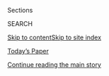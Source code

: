 <div id="app">

<div>

<div class="NYTAppHideMasthead css-1r6wvpq e1suatyy0">

<div class="section css-ui9rw0 e1suatyy2">

<div class="css-eph4ug er09x8g0">

<div class="css-6n7j50">

</div>

<span class="css-1dv1kvn">Sections</span>

<div class="css-10488qs">

<span class="css-1dv1kvn">SEARCH</span>

</div>

[Skip to content](#site-content)[Skip to site
index](#site-index)

</div>

<div class="css-10698na e1huz5gh0">

</div>

</div>

<div id="masthead-bar-one" class="section hasLinks css-15hmgas e1csuq9d3">

<div class="css-uqyvli e1csuq9d0">

</div>

<div class="css-1uqjmks e1csuq9d1">

</div>

<div class="css-9e9ivx">

[](https://myaccount.nytimes.com/auth/login?response_type=cookie&client_id=vi)

</div>

<div class="css-1bvtpon e1csuq9d2">

[Today’s Paper](https://www.nytimes.com/section/todayspaper)

</div>

</div>

</div>

</div>

<div data-aria-hidden="false">

<div id="site-content" data-role="main">

<div id="top-wrapper" class="css-15p45cc eaca97t0" type="top">

<div id="top-slug" class="css-19x0jxb eaca97t1" hidden="">

Advertisement

</div>

[Continue reading the main
story](#after-top)

<div class="ad top-wrapper" style="text-align:center;height:100%;display:block;min-height:90px">

<div id="top" class="place-ad" data-position="top" data-size-key="top">

</div>

</div>

<div id="after-top">

</div>

</div>

<div id="byline" class="section css-15h4p1b e9abtgs0">

<div class="css-1j21atc e1svk9qx1">

<div class="css-nfcc9b e1svk9qx3">

<div class="css-vl9dhg e1svk9qx5">

<div class="css-1nrhkj6 e1svk9qx6">

# Rich Harris

</div>

## <span></span>

Rich Harris is a graphics editor on the investigative team at the New
York Times, focusing primarily on technology coverage. Before joining
the Times he was part of the Emmy Award winning interactive team at The
Guardian, covering a broad range of topics from politics to criminal
justice. He graduated in philosophy from University College London.

</div>

</div>

</div>

<div>

<div id="mid1-wrapper" class="css-1mn4oms eaca97t0" type="rank">

<div id="mid1-slug" class="css-1tag3rd eaca97t1">

Advertisement

</div>

[Continue reading the main
story](#after-mid1)

<div id="mid1" class="ad mid1-wrapper" style="text-align:center;height:100%;display:block">

</div>

<div id="after-mid1">

</div>

</div>

</div>

<div class="css-185go5a e1o5byef0">

<div class="css-15cbhtu">

  - [Latest](#stream-panel)
  - <span class="css-6n7j50">Search</span>
    <div class="control">
    <div class="label-container css-1dv1kvn">
    Search
    </div>
    <div class="css-wm4t3d">
    **<span id="clear-search-input" class="css-1dv1kvn">Clear this text
    input</span>
    </div>
    </div>
    <span class="css-1iovbfw"></span>

<div id="stream-panel" class="section css-8msx5b e1jz0cab1">

<div class="css-13mho3u">

1.  
    
    <div class="css-1cp3ece">
    
    <div class="css-1l4spti">
    
    [](/interactive/2020/03/12/us/elections/delegates-bernie-sanders-joe-biden.html)
    
    <div class="css-79elbk">
    
    ![](https://static01.nyt.com/images/2020/03/11/us/delegates-bernie-sanders-joe-biden-promo-1583982504969/delegates-bernie-sanders-joe-biden-promo-1583982504969-thumbWide-v2.jpg?quality=75&auto=webp&disable=upscale)
    
    </div>
    
    ## What Would It Take for Bernie Sanders to Win?
    
    Mr. Sanders needs to do substantially better in the contests that
    remain to win the Democratic nomination.
    
    <div class="css-1nqbnmb ea5icrr0">
    
    By <span class="css-1n7hynb">Lauren Leatherby, Rich Harris, Nate
    Cohn <span>and</span> Josh
    Katz</span>
    
    </div>
    
    </div>
    
    <div class="css-1lc2l26 e1xfvim33">
    
    </div>
    
    </div>

2.  
    
    <div class="css-1cp3ece">
    
    <div class="css-1l4spti">
    
    [](/interactive/2020/02/21/business/coronavirus-airline-travel.html)
    
    <div class="css-79elbk">
    
    ![](https://static01.nyt.com/images/2020/02/20/us/coronavirus-flight-cancellations-promo-1582242728569/coronavirus-flight-cancellations-promo-1582242728569-thumbWide-v2.jpg?quality=75&auto=webp&disable=upscale)
    
    </div>
    
    ## 13,000 Missing Flights: The Global Consequences of the Coronavirus
    
    The disappearance of thousands of flights from China’s skies in
    recent weeks points to how the coronavirus has hobbled a nation and
    is posing a threat to the global economy.
    
    <div class="css-1nqbnmb ea5icrr0">
    
    By <span class="css-1n7hynb">Rich Harris, Blacki Migliozzi
    <span>and</span> Niraj
    Chokshi</span>
    
    </div>
    
    </div>
    
    <div class="css-1lc2l26 e1xfvim33">
    
    </div>
    
    </div>

3.  
    
    <div class="css-1cp3ece">
    
    <div class="css-1l4spti">
    
    [](/interactive/2019/08/11/business/media/el-paso-killer-conservative-media.html)
    
    <div class="css-79elbk">
    
    ![](https://static01.nyt.com/images/2019/08/11/business/right-wing-language-promo/right-wing-language-promo-thumbWide-v4.png?quality=75&auto=webp&disable=upscale)
    
    </div>
    
    ## How the El Paso Killer Echoed the Incendiary Words of Conservative Media Stars
    
    Language like “invasion” and the “replacement” of Americans has
    increasingly become a regular part of Fox News broadcasts, Rush
    Limbaugh shows and other prominent conservative media.
    
    <div class="css-1nqbnmb ea5icrr0">
    
    By <span class="css-1n7hynb">Jeremy W. Peters, Michael M. Grynbaum,
    Keith Collins, Rich Harris <span>and</span> Rumsey
    Taylor</span>
    
    </div>
    
    </div>
    
    <div class="css-1lc2l26 e1xfvim33">
    
    </div>
    
    </div>

4.  
    
    <div class="css-1cp3ece">
    
    <div class="css-1l4spti">
    
    [](/2019/07/02/world/middleeast/china-oil-iran-sanctions.html)
    
    <div class="css-79elbk">
    
    ![](https://static01.nyt.com/images/2019/06/28/multimedia/00ghostships-01/00ghostships-01-thumbWide-v2.jpg?quality=75&auto=webp&disable=upscale)
    
    </div>
    
    ## To Evade Sanctions on Iran, Ships Vanish in Plain Sight
    
    Empty tankers, arriving in the Strait of Hormuz, suddenly stop
    reporting their whereabouts. When they re-emerge on the grid, their
    tanks appear full.
    
    <div class="css-1nqbnmb ea5icrr0">
    
    By <span class="css-1n7hynb">Michael Forsythe <span>and</span> Ronen
    Bergman</span>
    
    </div>
    
    </div>
    
    <div class="css-1lc2l26 e1xfvim33">
    
    </div>
    
    </div>

5.  
    
    <div class="css-1cp3ece">
    
    <div class="css-1l4spti">
    
    [](/2019/01/23/technology/covington-video-protester-congress.html)
    
    <div class="css-79elbk">
    
    ![](https://static01.nyt.com/images/2019/01/24/business/24MAGAVIDEO02/24MAGAVIDEO02-thumbWide.jpg?quality=75&auto=webp&disable=upscale)
    
    </div>
    
    ## Who Posted Viral Video of Covington Students and Protester? Congress Wants to Know
    
    Lawmakers are investigating the Twitter account that first shared
    the video that has caused an explosive political moment.
    
    <div class="css-1nqbnmb ea5icrr0">
    
    By <span class="css-1n7hynb">Kate Conger <span>and</span> Sheera
    Frenkel</span>
    
    </div>
    
    </div>
    
    <div class="css-1lc2l26 e1xfvim33">
    
    </div>
    
    </div>

6.  
    
    <div class="css-1cp3ece">
    
    <div class="css-1l4spti">
    
    [](/2018/12/15/business/location-tracking-phones.html)
    
    <div class="css-79elbk">
    
    ![](https://static01.nyt.com/images/2018/12/15/business/15location-promo/15location-promo-thumbWide.png?quality=75&auto=webp&disable=upscale)
    
    </div>
    
    ## 8 Places Where Smartphones Tracked People’s Movements
    
    A New York Times investigation showed that data from over a million
    devices in the New York area exposed people’s daily habits.
    
    <div class="css-1nqbnmb ea5icrr0">
    
    By <span class="css-1n7hynb">Rich Harris, Michael H. Keller
    <span>and</span> Jennifer
    Valentino-DeVries</span>
    
    </div>
    
    </div>
    
    <div class="css-1lc2l26 e1xfvim33">
    
    </div>
    
    </div>

7.  
    
    <div class="css-1cp3ece">
    
    <div class="css-1l4spti">
    
    [](/interactive/2018/01/31/technology/social-media-bots-investigations.html)
    
    <div class="css-79elbk">
    
    ![](https://static01.nyt.com/images/2018/01/31/technology/social-media-bots-investigations-1517407333161/social-media-bots-investigations-1517407333161-thumbWide-v2.png?quality=75&auto=webp&disable=upscale)
    
    </div>
    
    ## Twitter Followers Vanish Amid Inquiries Into Fake Accounts
    
    Federal and state authorities are investigating the sellers of
    artificial followers and other fraudulent social media engagement.
    
    <div class="css-1nqbnmb ea5icrr0">
    
    By <span class="css-1n7hynb">Nicholas Confessore, Gabriel J.X. Dance
    <span>and</span> Rich
    Harris</span>
    
    </div>
    
    </div>
    
    <div class="css-1lc2l26 e1xfvim33">
    
    </div>
    
    </div>

8.  
    
    <div class="css-1cp3ece">
    
    <div class="css-1l4spti">
    
    [](/interactive/2018/01/27/technology/social-media-bots-es.html)
    
    <div class="css-79elbk">
    
    ![](https://static01.nyt.com/images/2018/02/04/technology/28bots-promo/28bots-promo-thumbWide-v2.png?quality=75&auto=webp&disable=upscale)
    
    </div>
    
    ## La fábrica de seguidores
    
    Todos quieren ser populares en internet. Algunos incluso pagan por
    ello. Descubre el mercado negro de las redes sociales.
    
    <div class="css-1nqbnmb ea5icrr0">
    
    Por <span class="css-1n7hynb">Nicholas Confessore, Gabriel J.X.
    Dance, Rich Harris <span>y</span> Mark
    Hansen</span>
    
    </div>
    
    </div>
    
    <div class="css-1lc2l26 e1xfvim33">
    
    </div>
    
    </div>

9.  
    
    <div class="css-1cp3ece">
    
    <div class="css-1l4spti">
    
    [](/interactive/2018/01/27/technology/social-media-bots.html)
    
    <div class="css-79elbk">
    
    ![](https://static01.nyt.com/images/2018/02/04/technology/28bots-promo/28bots-promo-thumbWide-v2.png?quality=75&auto=webp&disable=upscale)
    
    </div>
    
    ## The Follower Factory
    
    Everyone wants to be popular online. Some even pay for it. Inside
    social media’s black market.
    
    <div class="css-1nqbnmb ea5icrr0">
    
    By <span class="css-1n7hynb">Nicholas Confessore, Gabriel J.X.
    Dance, Rich Harris <span>and</span> Mark
    Hansen</span>
    
    </div>
    
    </div>
    
    <div class="css-1lc2l26 e1xfvim33">
    
    </div>
    
    </div>

10. 
    
    <div class="css-1cp3ece">
    
    <div class="css-1l4spti">
    
    [](/interactive/2017/08/09/upshot/game-of-thrones-chart.html)
    
    <div class="css-79elbk">
    
    ![](https://static01.nyt.com/images/2017/08/16/insider/game-of-thrones-chart-1502212116886/game-of-thrones-chart-1502212116886-thumbWide-v2.png?quality=75&auto=webp&disable=upscale)
    
    </div>
    
    ## Good, Evil, Ugly, Beautiful: Help Us Make a ‘Game of Thrones’ Chart
    
    Is Daenerys the savior of Westeros or a genocidal maniac? Does
    Cersei’s love for her children justify her actions? Help us make a
    guide of the best and worst characters, in two dimensions.
    
    <div class="css-1nqbnmb ea5icrr0">
    
    By <span class="css-1n7hynb">Gregor Aisch, Damon Darlin, Rich
    Harris, Josh Katz, Adam Pearce <span>and</span> Kevin Quealy</span>
    
    </div>
    
    </div>
    
    <div class="css-1lc2l26 e1xfvim33">
    
    </div>
    
    </div>

<div class="css-13mho3u">

<div class="css-1t62hi8">

<div class="css-1stvaey">

Show
More

<div>

<div style="border:0;clip:rect(0 0 0 0);height:1px;margin:-1px;overflow:hidden;white-space:nowrap;padding:0;width:1px;position:absolute" data-role="log" data-aria-live="assertive">

</div>

<div style="border:0;clip:rect(0 0 0 0);height:1px;margin:-1px;overflow:hidden;white-space:nowrap;padding:0;width:1px;position:absolute" data-role="log" data-aria-live="assertive">

</div>

<div style="border:0;clip:rect(0 0 0 0);height:1px;margin:-1px;overflow:hidden;white-space:nowrap;padding:0;width:1px;position:absolute" data-role="log" data-aria-live="polite">

</div>

<div style="border:0;clip:rect(0 0 0 0);height:1px;margin:-1px;overflow:hidden;white-space:nowrap;padding:0;width:1px;position:absolute" data-role="log" data-aria-live="polite">

</div>

</div>

</div>

</div>

</div>

</div>

<div class="css-g6hk37 supplemental">

<div id="mid2-wrapper" class="css-10wkyv7 eaca97t0" type="lede">

<div id="mid2-slug" class="css-1tag3rd eaca97t1">

Advertisement

</div>

[Continue reading the main
story](#after-mid2)

<div id="mid2" class="ad mid2-wrapper" style="text-align:center;height:100%;display:block;min-height:250px">

</div>

<div id="after-mid2">

</div>

</div>

## Follow Elsewhere

<div class="module-body">

  - [**<span data-aria-hidden="true">rich\_harris</span><span class="css-1dv1kvn">twitter
    page for rich\_harris</span>](https://twitter.com/rich_harris)

</div>

</div>

</div>

</div>

</div>

</div>

</div>

## Site Index

<div>

</div>

## Site Information Navigation

  - [© <span>2020</span> <span>The New York Times
    Company</span>](https://help.nytimes.com/hc/en-us/articles/115014792127-Copyright-notice)

<!-- end list -->

  - [NYTCo](https://www.nytco.com/)
  - [Contact
    Us](https://help.nytimes.com/hc/en-us/articles/115015385887-Contact-Us)
  - [Work with us](https://www.nytco.com/careers/)
  - [Advertise](https://nytmediakit.com/)
  - [T Brand Studio](http://www.tbrandstudio.com/)
  - [Your Ad
    Choices](https://www.nytimes.com/privacy/cookie-policy#how-do-i-manage-trackers)
  - [Privacy](https://www.nytimes.com/privacy)
  - [Terms of
    Service](https://help.nytimes.com/hc/en-us/articles/115014893428-Terms-of-service)
  - [Terms of
    Sale](https://help.nytimes.com/hc/en-us/articles/115014893968-Terms-of-sale)
  - [Site
    Map](https://spiderbites.nytimes.com)
  - [Help](https://help.nytimes.com/hc/en-us)
  - [Subscriptions](https://www.nytimes.com/subscription?campaignId=37WXW)

</div>

</div>
